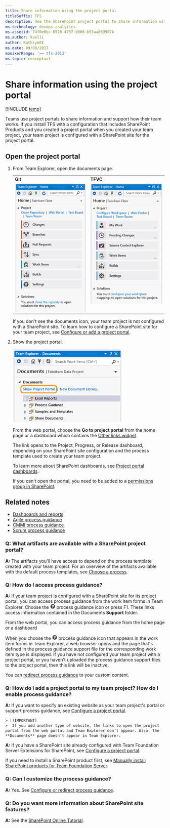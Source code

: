 ```yaml
---
title: Share information using the project portal 
titleSuffix: TFS
description: Use the SharePoint project portal to share information with your team 
ms.technology: devops-analytics
ms.assetid: 74f0e0bc-6528-4757-b906-b53aa869507b
ms.author: kaelli
author: KathrynEE
ms.date: 09/09/2017
monikerRange: '>= tfs-2013'
ms.topic: conceptual
---
```


# Share information using the project portal

[!INCLUDE [temp](../includes/tfs-sharepoint-version.md)]

Teams use project portals to share information and support how their team works. If you install TFS with a configuration that includes SharePoint Products and you created a project portal when you created your team project, your team project is configured with a SharePoint site for the project portal.  
  
## Open the project portal  
  
1. From Team Explorer, open the documents page.  
  
   <table>
   <tbody valign="top">
   <tr>
   <td><strong>Git</strong></td>
   <td><strong>TFVC</strong></td>
   </tr>
   <tr>
   <td><img src="media/alm_te_githome.png" alt="Team Explorer Home page with Git as source control" title="ALM_TE_GitHome"/></td>
   <td><img src="media/tracking_teamproject.png" alt="Team Explorer Home page w&#47; TFVC as source control" title="Tracking_TeamProject"/></td>
   </tr>
   </tbody>
   </table> 
    
    If you don't see the documents icon, your team project is not configured with a SharePoint site. To learn how to configure a SharePoint site for your team project, see [Configure or add a project portal](../../project/configure-or-add-a-project-portal.md).  
  
2. Show the project portal.  
  
    ![Show Project Portal link on Documents page](media/alm_pg_showprojectportal.png "ALM_PG_ShowProjectPortal")  
  
    From the web portal, choose the **Go to project portal** from the home page or a dashboard which contains the [Other links widget](../widget-catalog.md). 
  
    The link opens to the Project, Progress, or Release dashboard, depending on your SharePoint site configuration and the process template used to create your team project.  
  
    To learn more about SharePoint dashboards, see [Project portal dashboards](project-portal-dashboards.md).  
  
    If you can't open the portal, you need to be added to a [permissions group in SharePoint](../../organizations/security/set-sharepoint-permissions.md).  
  
  
## Related notes

- [Dashboards and reports](../overview.md)   
- [Agile process guidance](../../boards/work-items/guidance/agile-process.md)
- [CMMI process guidance](../../boards/work-items/guidance/cmmi-process.md) 
- [Scrum process guidance](../../boards/work-items/guidance/scrum-process.md)
  
### Q: What artifacts are available with a SharePoint project portal? 
 
 **A:** The artifacts you'll have access to depend on the process template created with your team project. For an overview of the artifacts available with the default process templates, see [Choose a process](../../boards/work-items/guidance/choose-process.md).  
  
### Q: How do I access process guidance?
  
 **A:** If your team project is configured with a SharePoint site for its project portal, you can access process guidance from the work item forms in Team Explorer.  Choose the ![Open process guidance for work item](media/processguidance_wi_icon.png "ProcessGuidance_WI_Icon") process guidance icon or press F1.  These links access information contained in the Documents **Support** folder.  
  
 From the web portal, you can access process guidance from the home page or a dashboard  
  
 When you choose the ![Open process guidance for work item](media/processguidance_wi_icon.png "ProcessGuidance_WI_Icon") process guidance icon that appears in the work item forms in Team Explorer, a web browser opens and the page that's defined in the process guidance support file for the corresponding work item type is displayed.  If you have not configured your team project with a project portal, or you haven't uploaded the process guidance support files to the project portal, then this link will be inactive.  
  
 You can [redirect process guidance](../../project/configure-or-redirect-process-guidance.md) to your custom content.  


<a name="addportal"></a> 

###  Q: How do I add a project portal to my team project? How do I enable process guidance?

**A:** If you want to specify an existing website as your team project's portal or support process guidance, see [Configure a project portal](../../project/configure-or-add-a-project-portal.md).  
  
	> [!IMPORTANT]  
	>  If you add another type of website, the links to open the project portal from the web portal and Team Explorer don't appear. Also, the **Documents** page doesn't appear in Team Explorer.  
  
**A:** If you have a SharePoint site already configured with Team Foundation Server Extensions for SharePoint, see [Configure a project portal](../../project/configure-or-add-a-project-portal.md).  

If you need to install a SharePoint product first, see [Manually install SharePoint products for Team Foundation Server](/azure/devops/server/install/sharepoint/install-sharepoint).  
  
### Q: Can I customize the process guidance?  

 **A:** Yes. See [Configure or redirect process guidance](../../project/configure-or-redirect-process-guidance.md).  
  
### Q: Do you want more information about SharePoint site features?  

 **A:** See the [SharePoint Online Tutorial](https://office.microsoft.com/sharepoint-server-help/sharepoint-pages-i-an-introduction-RZ101837217.aspx?CTT=1).